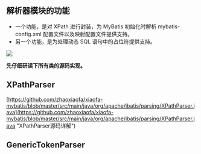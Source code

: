 ## 解析器模块的功能
- 一个功能，是对 XPath 进行封装，为 MyBatis 初始化时解析 mybatis-config.xml 配置文件以及映射配置文件提供支持。  
- 另一个功能，是为处理动态 SQL 语句中的占位符提供支持。

![](https://raw.githubusercontent.com/zhaoxiaofa/xiaofa-java-learn/master/pictures/mybatis/%E8%A7%A3%E6%9E%90%E5%99%A8%E8%B7%AF%E5%BE%84%E6%88%AA%E5%9B%BE.png)


**先仔细研读下所有类的源码实现。**

## XPathParser ##

[https://github.com/zhaoxiaofa/xiaofa-mybatis/blob/master/src/main/java/org/apache/ibatis/parsing/XPathParser.java](https://github.com/zhaoxiaofa/xiaofa-mybatis/blob/master/src/main/java/org/apache/ibatis/parsing/XPathParser.java "XPathParser源码详解")



## GenericTokenParser ##

